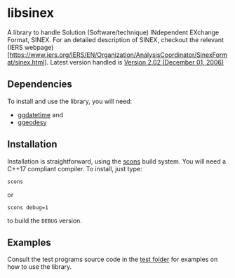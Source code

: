 # libsinex
A library to handle Solution (Software/technique) INdependent EXchange Format, SINEX.
For an detailed description of SINEX, checkout the relevant 
(IERS webpage)[https://www.iers.org/IERS/EN/Organization/AnalysisCoordinator/SinexFormat/sinex.html].
Latest version handled is [Version 2.02 (December 01, 2006)](https://www.iers.org/SharedDocs/Publikationen/EN/IERS/Documents/ac/sinex/sinex_v202_pdf.pdf;jsessionid=D3307FA604FD12ACBE02A30C3D9AFC30.live1?__blob=publicationFile&v=2)

## Dependencies
To install and use the library, you will need:

* [ggdatetime](https://github.com/xanthospap/ggdatetime) and
* [ggeodesy](https://github.com/xanthospap/ggeodesy)

## Installation
Installation is straightforward, using the [scons](https://scons.org/) build system. You will need a C++17 compliant compiler. 
To install, just type:
```
scons
```

or
```
scons debug=1
```
to build the `DEBUG` version.

## Examples
Consult the test programs source code in the [test folder](https://github.com/xanthospap/libsinex/tree/main/test) for examples on how to use the library.
